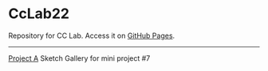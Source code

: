 # CcLab22
 Repository for CC Lab. Access it on [GitHub Pages](https://mickeykorea.github.io/CcLab22/).

 ---

 [Project A](https://mickeykorea.github.io/CcLab22/Project_A/)
 Sketch Gallery for mini project #7
